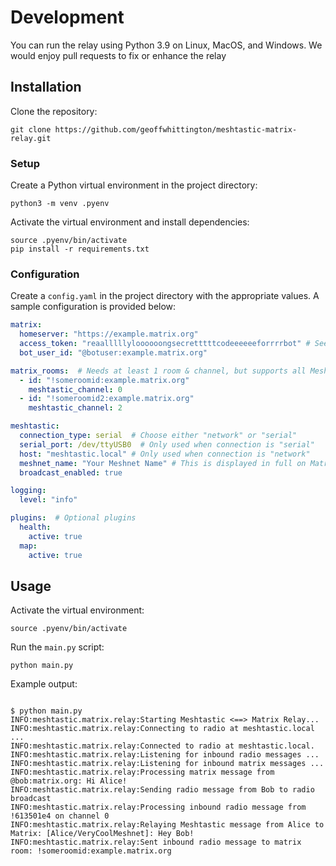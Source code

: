 # Development

You can run the relay using Python 3.9 on Linux, MacOS, and Windows. We would enjoy pull requests to fix or enhance the relay

## Installation

Clone the repository:

```
git clone https://github.com/geoffwhittington/meshtastic-matrix-relay.git
```

### Setup

Create a Python virtual environment in the project directory:

```
python3 -m venv .pyenv
```

Activate the virtual environment and install dependencies:

```
source .pyenv/bin/activate
pip install -r requirements.txt
```


### Configuration

Create a `config.yaml` in the project directory with the appropriate values. A sample configuration is provided below:

```yaml
matrix:
  homeserver: "https://example.matrix.org"
  access_token: "reaalllllyloooooongsecretttttcodeeeeeeforrrrbot" # See: https://t2bot.io/docs/access_tokens/
  bot_user_id: "@botuser:example.matrix.org"

matrix_rooms:  # Needs at least 1 room & channel, but supports all Meshtastic channels
  - id: "!someroomid:example.matrix.org"
    meshtastic_channel: 0
  - id: "!someroomid2:example.matrix.org"
    meshtastic_channel: 2

meshtastic:
  connection_type: serial  # Choose either "network" or "serial"
  serial_port: /dev/ttyUSB0  # Only used when connection is "serial"
  host: "meshtastic.local" # Only used when connection is "network"
  meshnet_name: "Your Meshnet Name" # This is displayed in full on Matrix, but is truncated when sent to a Meshnet
  broadcast_enabled: true

logging:
  level: "info"

plugins:  # Optional plugins
  health:
    active: true
  map:
    active: true
```

## Usage
Activate the virtual environment:
```
source .pyenv/bin/activate
```
Run the `main.py` script:
```
python main.py
```
Example output:
```

$ python main.py
INFO:meshtastic.matrix.relay:Starting Meshtastic <==> Matrix Relay...
INFO:meshtastic.matrix.relay:Connecting to radio at meshtastic.local ...
INFO:meshtastic.matrix.relay:Connected to radio at meshtastic.local.
INFO:meshtastic.matrix.relay:Listening for inbound radio messages ...
INFO:meshtastic.matrix.relay:Listening for inbound matrix messages ...
INFO:meshtastic.matrix.relay:Processing matrix message from @bob:matrix.org: Hi Alice!
INFO:meshtastic.matrix.relay:Sending radio message from Bob to radio broadcast
INFO:meshtastic.matrix.relay:Processing inbound radio message from !613501e4 on channel 0
INFO:meshtastic.matrix.relay:Relaying Meshtastic message from Alice to Matrix: [Alice/VeryCoolMeshnet]: Hey Bob!
INFO:meshtastic.matrix.relay:Sent inbound radio message to matrix room: !someroomid:example.matrix.org
```
